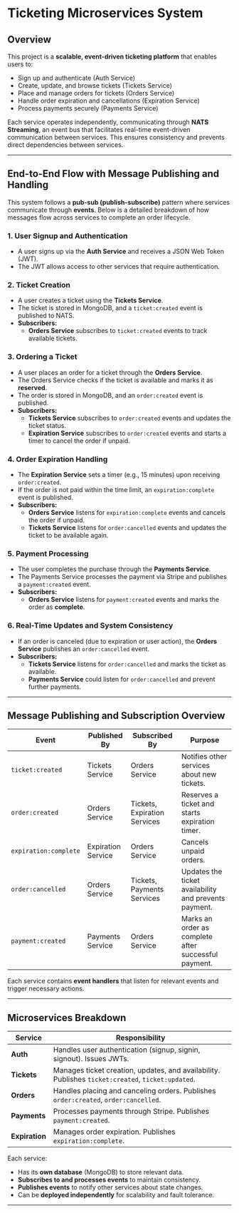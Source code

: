 # Ticketing Microservices System

## Overview

This project is a **scalable, event-driven ticketing platform** that enables users to:

- Sign up and authenticate (Auth Service)
- Create, update, and browse tickets (Tickets Service)
- Place and manage orders for tickets (Orders Service)
- Handle order expiration and cancellations (Expiration Service)
- Process payments securely (Payments Service)

Each service operates independently, communicating through **NATS Streaming**, an event bus that facilitates real-time event-driven communication between services. This ensures consistency and prevents direct dependencies between services.

---

## End-to-End Flow with Message Publishing and Handling

This system follows a **pub-sub (publish-subscribe)** pattern where services communicate through **events**. Below is a detailed breakdown of how messages flow across services to complete an order lifecycle.

### 1. User Signup and Authentication

- A user signs up via the **Auth Service** and receives a JSON Web Token (JWT).
- The JWT allows access to other services that require authentication.

### 2. Ticket Creation

- A user creates a ticket using the **Tickets Service**.
- The ticket is stored in MongoDB, and a `ticket:created` event is published to NATS.
- **Subscribers:**
  - **Orders Service** subscribes to `ticket:created` events to track available tickets.

### 3. Ordering a Ticket

- A user places an order for a ticket through the **Orders Service**.
- The Orders Service checks if the ticket is available and marks it as **reserved**.
- The order is stored in MongoDB, and an `order:created` event is published.
- **Subscribers:**
  - **Tickets Service** subscribes to `order:created` events and updates the ticket status.
  - **Expiration Service** subscribes to `order:created` events and starts a timer to cancel the order if unpaid.

### 4. Order Expiration Handling

- The **Expiration Service** sets a timer (e.g., 15 minutes) upon receiving `order:created`.
- If the order is not paid within the time limit, an `expiration:complete` event is published.
- **Subscribers:**
  - **Orders Service** listens for `expiration:complete` events and cancels the order if unpaid.
  - **Tickets Service** listens for `order:cancelled` events and updates the ticket to be available again.

### 5. Payment Processing

- The user completes the purchase through the **Payments Service**.
- The Payments Service processes the payment via Stripe and publishes a `payment:created` event.
- **Subscribers:**
  - **Orders Service** listens for `payment:created` events and marks the order as **complete**.

### 6. Real-Time Updates and System Consistency

- If an order is canceled (due to expiration or user action), the **Orders Service** publishes an `order:cancelled` event.
- **Subscribers:**
  - **Tickets Service** listens for `order:cancelled` and marks the ticket as available.
  - **Payments Service** could listen for `order:cancelled` and prevent further payments.

---

## Message Publishing and Subscription Overview

| Event                 | Published By       | Subscribed By                | Purpose                                               |
| --------------------- | ------------------ | ---------------------------- | ----------------------------------------------------- |
| `ticket:created`      | Tickets Service    | Orders Service               | Notifies other services about new tickets.            |
| `order:created`       | Orders Service     | Tickets, Expiration Services | Reserves a ticket and starts expiration timer.        |
| `expiration:complete` | Expiration Service | Orders Service               | Cancels unpaid orders.                                |
| `order:cancelled`     | Orders Service     | Tickets, Payments Services   | Updates the ticket availability and prevents payment. |
| `payment:created`     | Payments Service   | Orders Service               | Marks an order as complete after successful payment.  |

Each service contains **event handlers** that listen for relevant events and trigger necessary actions.

---

## Microservices Breakdown

| Service        | Responsibility                                                                                    |
| -------------- | ------------------------------------------------------------------------------------------------- |
| **Auth**       | Handles user authentication (signup, signin, signout). Issues JWTs.                               |
| **Tickets**    | Manages ticket creation, updates, and availability. Publishes `ticket:created`, `ticket:updated`. |
| **Orders**     | Handles placing and canceling orders. Publishes `order:created`, `order:cancelled`.               |
| **Payments**   | Processes payments through Stripe. Publishes `payment:created`.                                   |
| **Expiration** | Manages order expiration. Publishes `expiration:complete`.                                        |

Each service:

- Has its **own database** (MongoDB) to store relevant data.
- **Subscribes to and processes events** to maintain consistency.
- **Publishes events** to notify other services about state changes.
- Can be **deployed independently** for scalability and fault tolerance.

---
